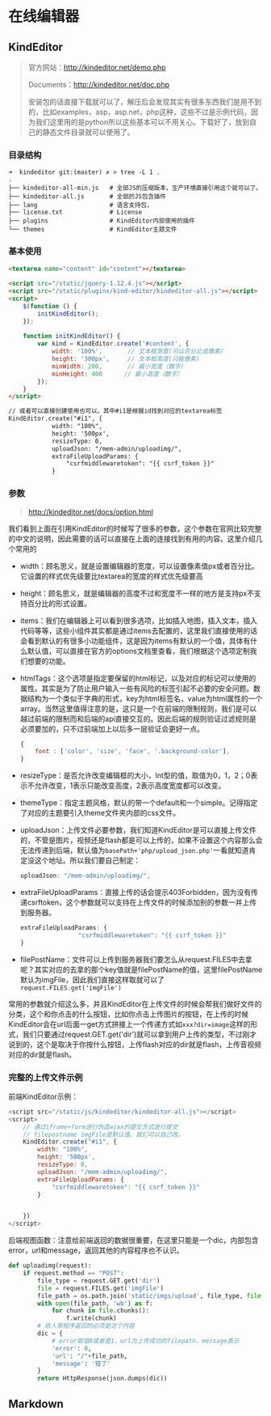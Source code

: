 # 在线编辑器

## KindEditor

> 官方网站：http://kindeditor.net/demo.php
>
> Documents：http://kindeditor.net/doc.php
>
> 安装包的话直接下载就可以了，解压后会发现其实有很多东西我们是用不到的，比如examples，asp，asp.net，php这种，这些不过是示例代码，因为我们这里用的是python所以这些基本可以不用关心。下载好了，放到自己的静态文件目录就可以使用了。

### 目录结构

```shell
➜  kindeditor git:(master) ✗ > tree -L 1 .
.
├── kindeditor-all-min.js   # 全部JS的压缩版本，生产环境直接引用这个就可以了。
├── kindeditor-all.js       # 全部的JS包含插件
├── lang                    # 语言支持包，
├── license.txt             # License
├── plugins                 # KindEditor内部使用的插件
└── themes                  # KindEditor主题文件
```

### 基本使用

```html
<textarea name="content" id="content"></textarea>
 
<script src="/static/jquery-1.12.4.js"></script>
<script src="/static/plugins/kind-editor/kindeditor-all.js"></script>
<script>
    $(function () {
        initKindEditor();
    });
 
    function initKindEditor() {
        var kind = KindEditor.create('#content', {
            width: '100%',       // 文本框宽度(可以百分比或像素)
            height: '300px',     // 文本框高度(只能像素)
            minWidth: 200,       // 最小宽度（数字）
            minHeight: 400      // 最小高度（数字）
        });
    }
</script>

// 或者可以直接创建使用也可以，其中#i1是根据id找到对应的textarea标签
KindEditor.create("#i1", {
            width: "100%",
            height: '500px',
            resizeType: 0,
            uploadJson: "/mem-admin/uploadimg/",
            extraFileUploadParams: {
                "csrfmiddlewaretoken": "{{ csrf_token }}"
            }
```

### 参数

> http://kindeditor.net/docs/option.html

我们看到上面在引用KindEditor的时候写了很多的参数，这个参数在官网比较完整的中文的说明，因此需要的话可以直接在上面的连接找到有用的内容。这里介绍几个常用的

- width：顾名思义，就是设置编辑器的宽度，可以设置像素值px或者百分比。它设置的样式优先级要比textarea的宽度的样式优先级要高

- height：顾名思义，就是编辑器的高度不过和宽度不一样的地方是支持px不支持百分比的形式设置。

- items：我们在编辑器上可以看到很多选项，比如插入地图，插入文本，插入代码等等，这些小组件其实都是通过items去配置的，这里我们直接使用的话会看到默认的有很多小功能组件，这是因为items有默认的一个值，具体有什么默认值，可以直接在官方的options文档里查看，我们根据这个选项定制我们想要的功能。

- htmlTags：这个选项是指定要保留的html标记，以及对应的标记可以使用的属性。其实是为了防止用户输入一些有风险的标签引起不必要的安全问题。数据结构为一个类似于字典的形式，key为html标签名，value为html属性的一个array。当然这里值得注意的是，这只是一个在前端的限制规则，我们是可以越过前端的限制而和后端的api直接交互的。因此后端的规则验证过滤规则是必须要加的，只不过前端加上以后多一层验证会更好一点。

  ```javascript
  {
      font : ['color', 'size', 'face', '.background-color'],
  }
  ```

- resizeType：是否允许改变编辑框的大小，Int型的值，取值为0，1，2；0表示不允许改变，1表示只能改变高度，2表示高度宽度都可以改变。

- themeType：指定主题风格，默认的带一个default和一个simple。记得指定了对应的主题要引入theme文件夹内部的css文件。

- uploadJson：上传文件必要参数，我们知道KindEditor是可以直接上传文件的，不管是图片，视频还是flash都是可以上传的，如果不设置这个内容那么会无法传递到后端，默认值为`basePath+'php/upload_json.php'`一看就知道肯定没这个地址。所以我们要自己制定：

  ```javascript
  uploadJson: "/mem-admin/uploadimg/",
  ```

- extraFileUploadParams：直接上传的话会提示403Forbidden，因为没有传递csrftoken，这个参数就可以支持在上传文件的时候添加别的参数一并上传到服务器。

  ```javascript
  extraFileUploadParams: {
                  "csrfmiddlewaretoken": "{{ csrf_token }}"
  }
  ```

- filePostName：文件可以上传到服务器我们要怎么从request.FILES中去拿呢？其实对应的去拿的那个key值就是filePostName的值，这里filePostName默认为imgFile，因此我们直接这样取就可以了`request.FILES.get('imgFile')`

常用的参数就介绍这么多，并且KindEditor在上传文件的时候会帮我们做好文件的分类，这个和你点击的什么按钮，比如你点击上传图片的按钮，在上传的时候KindEditor会在url后面一get方式拼接上一个传递方式如`xxx?dir=image`这样的形式，我们只要通过request.GET.get('dir')就可以拿到用户上传的类型，不过刚才说到的，这个是取决于你按什么按钮，上传flash对应的dir就是flash，上传音视频对应的dir就是flash。

### 完整的上传文件示例

前端KindEditor示例：

```javascript
<script src="/static/js/kindeditor/kindeditor-all.js"></script>
<script>
    // 通过iframe+form进行伪造ajax的提交方式进行提交
    // filepostname imgFile是默认值，我们可以自己改。
    KindEditor.create("#i1", {
        width: "100%",
        height: '500px',
        resizeType: 0,
        uploadJson: "/mem-admin/uploadimg/",
        extraFileUploadParams: {
            "csrfmiddlewaretoken": "{{ csrf_token }}"
        }


    })
</script>
```

后端视图函数：注意给前端返回的数据很重要，在这里只能是一个dic，内部包含error，url和message，返回其他的内容程序也不认识。

```python
def uploadimg(request):
    if request.method == "POST":
        file_type = request.GET.get('dir')
        file = request.FILES.get('imgFile')
        file_path = os.path.join('static/imgs/upload', file_type, file.name)
        with open(file_path, 'wb') as f:
            for chunk in file.chunks():
                f.write(chunk)
        # 给人家程序返回的必须是这个内容
        dic = {
            # error取值0或者是1，url为上传成功的filepath，message表示
            'error': 0,
            'url': "/"+file_path,
            'message': '错了'
        }
        return HttpResponse(json.dumps(dic))
```

## Markdown

